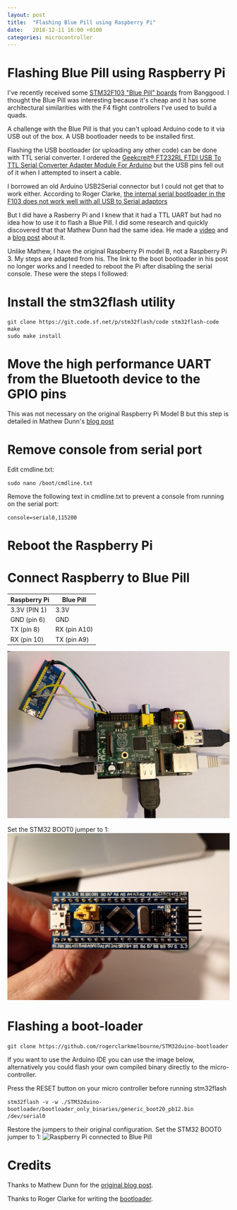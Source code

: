 ```yaml
---
layout: post
title:  "Flashing Blue Pill using Raspberry Pi"
date:   2018-12-11 16:00 +0100
categories: microcontroller
---
```


# Flashing Blue Pill using Raspberry Pi

I've recently received some [STM32F103 "Blue Pill" boards](https://www.banggood.com/STM32F103C8T6-Small-System-Board-Microcontroller-STM32-ARM-Core-Board-For-Arduino-p-1058299.html?p=YC161419238657201802) from Banggood. I thought the Blue Pill was interesting because it's cheap and it has some architectural similarities with the F4 flight controllers I've used to build a quads.

A challenge with the Blue Pill is that you can't upload Arduino code to it via USB out of the box. A USB bootloader needs to be installed first.

Flashing the USB bootloader (or uploading any other code) can be done with TTL serial converter. I ordered the [Geekcreit® FT232RL FTDI USB To TTL Serial Converter Adapter Module For Arduino](https://www.banggood.com/Wholesale-Warehouse-FT232RL-FTDI-USB-To-TTL-Serial-Converter-Adapter-Module-For-Arduino-wp-Eu-917226.html?p=YC161419238657201802) but the USB pins fell out of it when I attempted to insert a cable.

I borrowed an old Arduino USB2Serial connector but I could not get that to work either. According to Roger Clarke, [the internal serial bootloader in the F103 does not work well with all USB to Serial adaptors](https://www.stm32duino.com/viewtopic.php?t=2569#p34232)

But I did have a Rasberry Pi and I knew that it had a TTL UART but had no idea how to use it to flash a Blue Pill. I did some research and quickly discovered that that Mathew Dunn had the same idea. He made a [video](https://www.youtube.com/watch?v=tCcxFMU1OFE) and a [blog post](https://siliconjunction.wordpress.com/2017/03/21/flashing-the-stm32f-board-using-a-raspberry-pi-3/) about it.

Unlike Mathew, I have the original Raspberry Pi model B, not a Raspberry Pi 3. My steps are adapted from his. The link to the boot bootloader in his post no longer works and I needed to reboot the Pi after disabling the serial console. These were the steps I followed:

# Install the stm32flash utility
```
git clone https://git.code.sf.net/p/stm32flash/code stm32flash-code
make
sudo make install
```

# Move the high performance UART from the Bluetooth device to the GPIO pins
This was not necessary on the original Raspberry Pi Model B but this step is detailed in Mathew Dunn's [blog post](https://siliconjunction.wordpress.com/2017/03/21/flashing-the-stm32f-board-using-a-raspberry-pi-3/)

# Remove console from serial port

Edit cmdline.txt:

```
sudo nano /boot/cmdline.txt
```

Remove the following text in cmdline.txt to prevent a console from running on the serial port:

```
console=serial0,115200
```

# Reboot the Raspberry Pi


# Connect Raspberry to Blue Pill

|   Raspberry Pi | Blue Pill  |
|---|---|
|  3.3V (PIN 1) | 3.3V |
|  GND (pin 6) |  GND
|   TX (pin 8) |  RX (pin A10) |
|   RX (pin 10) | TX (pin A9) |

![Raspberry Pi connected to Blue Pill](/assets/images/blue_pill_raspberry_pi.jpg)

Set the STM32 BOOT0 jumper to 1:
![Raspberry Pi connected to Blue Pill](/assets/images/blue_pill_J0_1.jpg)



# Flashing a boot-loader
```git clone https://github.com/rogerclarkmelbourne/STM32duino-bootloader```

If you want to use the Arduino IDE  you can use the image below, alternatively you could flash your own compiled binary directly to the micro-controller.


Press the RESET button on your micro controller before running stm32flash

```
stm32flash -v -w ./STM32duino-bootloader/bootloader_only_binaries/generic_boot20_pb12.bin /dev/serial0
```

Restore the jumpers to their original configuration.
Set the STM32 BOOT0 jumper to 1:
![Raspberry Pi connected to Blue Pill](/assets/images/blue_pill_J0_0.jpg)

# Credits

Thanks to Mathew Dunn for the [original blog post](https://siliconjunction.wordpress.com/2017/03/21/flashing-the-stm32f-board-using-a-raspberry-pi-3/).

Thanks to Roger Clarke for writing the [bootloader](https://github.com/rogerclarkmelbourne/STM32duino-bootloader).
